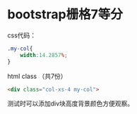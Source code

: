 # bootstrap栅格7等分

css代码：

```css
.my-col{
	width:14.2857%;
}
```



html class （共7份）

```html
<div class="col-xs-4 my-col">
```



测试时可以添加div块高度背景颜色方便观察。